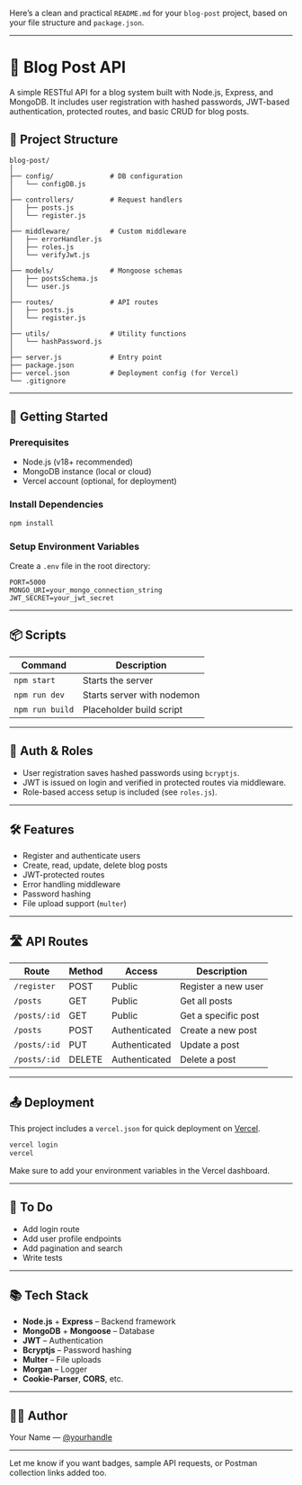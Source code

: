 Here’s a clean and practical `README.md` for your `blog-post` project, based on your file structure and `package.json`.

---

# 📝 Blog Post API

A simple RESTful API for a blog system built with Node.js, Express, and MongoDB. It includes user registration with hashed passwords, JWT-based authentication, protected routes, and basic CRUD for blog posts.

## 📁 Project Structure

```
blog-post/
│
├── config/              # DB configuration
│   └── configDB.js
│
├── controllers/         # Request handlers
│   ├── posts.js
│   └── register.js
│
├── middleware/          # Custom middleware
│   ├── errorHandler.js
│   ├── roles.js
│   └── verifyJwt.js
│
├── models/              # Mongoose schemas
│   ├── postsSchema.js
│   └── user.js
│
├── routes/              # API routes
│   ├── posts.js
│   └── register.js
│
├── utils/               # Utility functions
│   └── hashPassword.js
│
├── server.js            # Entry point
├── package.json
├── vercel.json          # Deployment config (for Vercel)
└── .gitignore
```

---

## 🚀 Getting Started

### Prerequisites

* Node.js (v18+ recommended)
* MongoDB instance (local or cloud)
* Vercel account (optional, for deployment)

### Install Dependencies

```bash
npm install
```

### Setup Environment Variables

Create a `.env` file in the root directory:

```env
PORT=5000
MONGO_URI=your_mongo_connection_string
JWT_SECRET=your_jwt_secret
```

---

## 📦 Scripts

| Command         | Description                |
| --------------- | -------------------------- |
| `npm start`     | Starts the server          |
| `npm run dev`   | Starts server with nodemon |
| `npm run build` | Placeholder build script   |

---

## 🔐 Auth & Roles

* User registration saves hashed passwords using `bcryptjs`.
* JWT is issued on login and verified in protected routes via middleware.
* Role-based access setup is included (see `roles.js`).

---

## 🛠 Features

* Register and authenticate users
* Create, read, update, delete blog posts
* JWT-protected routes
* Error handling middleware
* Password hashing
* File upload support (`multer`)

---

## 🛣 API Routes

| Route        | Method | Access        | Description         |
| ------------ | ------ | ------------- | ------------------- |
| `/register`  | POST   | Public        | Register a new user |
| `/posts`     | GET    | Public        | Get all posts       |
| `/posts/:id` | GET    | Public        | Get a specific post |
| `/posts`     | POST   | Authenticated | Create a new post   |
| `/posts/:id` | PUT    | Authenticated | Update a post       |
| `/posts/:id` | DELETE | Authenticated | Delete a post       |

---

## 📤 Deployment

This project includes a `vercel.json` for quick deployment on [Vercel](https://vercel.com/).

```bash
vercel login
vercel
```

Make sure to add your environment variables in the Vercel dashboard.

---

## 🧪 To Do

* Add login route
* Add user profile endpoints
* Add pagination and search
* Write tests

---

## 📚 Tech Stack

* **Node.js** + **Express** – Backend framework
* **MongoDB** + **Mongoose** – Database
* **JWT** – Authentication
* **Bcryptjs** – Password hashing
* **Multer** – File uploads
* **Morgan** – Logger
* **Cookie-Parser**, **CORS**, etc.

---

## 🧑‍💻 Author

Your Name — [@yourhandle](https://github.com/yourhandle)

---

Let me know if you want badges, sample API requests, or Postman collection links added too.

